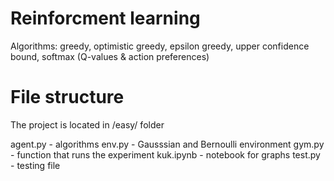 # Reinforcment learning

Algorithms: greedy, optimistic greedy, epsilon greedy, upper confidence bound, softmax (Q-values & action preferences)

# File structure

The project is located in /easy/ folder

agent.py - algorithms
env.py - Gausssian and Bernoulli environment
gym.py - function that runs the experiment
kuk.ipynb - notebook for graphs
test.py - testing file